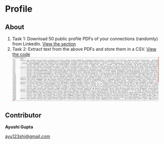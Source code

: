 # Profile

## About

1. Task 1: Download 50 public profile PDFs of your connections (randomly) from LinkedIn.
   [View the section](https://github.com/ayushi6560/Profile/tree/master/resume)
2. Task 2: Extract text from the above PDFs and store them in a CSV.
   [View the code](https://github.com/ayushi6560/Profile/blob/master/profile.py)
   ![output](https://github.com/ayushi6560/Profile/blob/master/output.png "output")
   


## Contributor

**Ayushi Gupta**

<ayu123shi@gmail.com>


